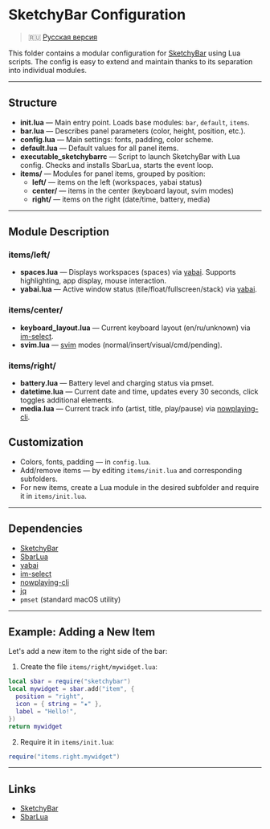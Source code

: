 # SketchyBar Configuration

> 🇷🇺 [Русская версия](README.ru.md)

This folder contains a modular configuration for [SketchyBar](https://github.com/FelixKratz/SketchyBar) using Lua scripts. The config is easy to extend and maintain thanks to its separation into individual modules.

---

## Structure

- **init.lua** — Main entry point. Loads base modules: `bar`, `default`, `items`.
- **bar.lua** — Describes panel parameters (color, height, position, etc.).
- **config.lua** — Main settings: fonts, padding, color scheme.
- **default.lua** — Default values for all panel items.
- **executable_sketchybarrc** — Script to launch SketchyBar with Lua config. Checks and installs SbarLua, starts the event loop.
- **items/** — Modules for panel items, grouped by position:
  - **left/** — items on the left (workspaces, yabai status)
  - **center/** — items in the center (keyboard layout, svim modes)
  - **right/** — items on the right (date/time, battery, media)

---

## Module Description

### items/left/

- **spaces.lua** — Displays workspaces (spaces) via [yabai](https://github.com/koekeishiya/yabai). Supports highlighting, app display, mouse interaction.
- **yabai.lua** — Active window status (tile/float/fullscreen/stack) via [yabai](https://github.com/koekeishiya/yabai).

### items/center/

- **keyboard_layout.lua** — Current keyboard layout (en/ru/unknown) via [im-select](https://github.com/daipeihust/im-select).
- **svim.lua** — [svim](https://github.com/FelixKratz/SketchyVim) modes (normal/insert/visual/cmd/pending).

### items/right/

- **battery.lua** — Battery level and charging status via pmset.
- **datetime.lua** — Current date and time, updates every 30 seconds, click toggles additional elements.
- **media.lua** — Current track info (artist, title, play/pause) via [nowplaying-cli](https://github.com/nowplaying/nowplaying-cli).

## Customization

- Colors, fonts, padding — in `config.lua`.
- Add/remove items — by editing `items/init.lua` and corresponding subfolders.
- For new items, create a Lua module in the desired subfolder and require it in `items/init.lua`.

---

## Dependencies

- [SketchyBar](https://github.com/FelixKratz/SketchyBar)
- [SbarLua](https://github.com/FelixKratz/SbarLua)
- [yabai](https://github.com/koekeishiya/yabai)
- [im-select](https://github.com/daipeihust/im-select)
- [nowplaying-cli](https://github.com/nowplaying/nowplaying-cli)
- [jq](https://stedolan.github.io/jq/)
- `pmset` (standard macOS utility)

---

## Example: Adding a New Item

Let's add a new item to the right side of the bar:

1. Create the file `items/right/mywidget.lua`:

```lua
local sbar = require("sketchybar")
local mywidget = sbar.add("item", {
  position = "right",
  icon = { string = "★" },
  label = "Hello!",
})
return mywidget
```

2. Require it in `items/init.lua`:

```lua
require("items.right.mywidget")
```

---

## Links

- [SketchyBar](https://github.com/FelixKratz/SketchyBar)
- [SbarLua](https://github.com/FelixKratz/SbarLua)
